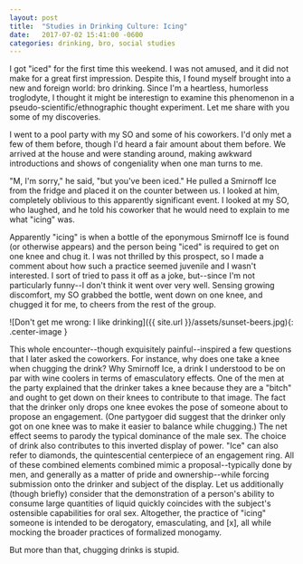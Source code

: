 ```yaml
---
layout: post
title:  "Studies in Drinking Culture: Icing"
date:   2017-07-02 15:41:00 -0600
categories: drinking, bro, social studies
---
```


I got "iced" for the first time this weekend. I was not amused, and it did not make for a great first impression. Despite this, I found myself brought into a new and foreign world: bro drinking. Since I'm a heartless, humorless troglodyte, I thought it might be interestign to examine this phenomenon in a pseudo-scientific/ethnographic thought experiment. Let me share with you some of my discoveries.

I went to a pool party with my SO and some of his coworkers. I'd only met a few of them before, though I'd heard a fair amount about them before. We arrived at the house and were standing around, making awkward introductions and shows of congeniality when one man turns to me. 

"M, I'm sorry," he said, "but you've been iced." He pulled a Smirnoff Ice from the fridge and placed it on the counter between us. I looked at him, completely oblivious to this apparently significant event. I looked at my SO, who laughed, and he told his coworker that he would need to explain to me what "icing" was. 

Apparently "icing" is when a bottle of the eponymous Smirnoff Ice is found (or otherwise appears) and the person being "iced" is required to get on one knee and chug it. I was not thrilled by this prospect, so I made a comment about how such a practice seemed juvenile and I wasn't interested. I sort of tried to pass it off as a joke, but--since I'm not particularly funny--I don't think it went over very well. Sensing growing discomfort, my SO grabbed the bottle, went down on one knee, and chugged it for me, to cheers from the rest of the group. 

![Don't get me wrong: I like drinking]({{ site.url }}/assets/sunset-beers.jpg){: .center-image }

This whole encounter--though exquisitely painful--inspired a few questions that I later asked the coworkers. For instance, why does one take a knee when chugging the drink? Why Smirnoff Ice, a drink I understood to be on par with wine coolers in terms of emasculatory effects. One of the men at the party explained that the drinker takes a knee because they are a "bitch" and ought to get down on their knees to contribute to that image. The fact that the drinker only drops one knee evokes the pose of someone about to propose an engagement. (One partygoer did suggest that the drinker only got on one knee was to make it easier to balance while chugging.) The net effect seems to parody the typical dominance of the male sex. The choice of drink also contributes to this inverted display of power. "Ice" can also refer to diamonds, the quintescential centerpiece of an engagement ring. All of these combined elements combined mimic a proposal--typically done by men, and generally as a matter of pride and ownership--while forcing submission onto the drinker and subject of the display. Let us additionally (though briefly) consider that the demonstration of a person's ability to consume large quantities of liquid quickly coincides with the subject's ostensible capabilities for oral sex. Altogether, the practice of "icing" someone is intended to be derogatory, emasculating, and [x], all while mocking the broader practices of formalized monogamy.

But more than that, chugging drinks is stupid. 